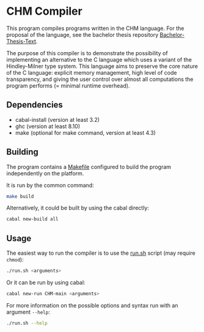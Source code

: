 # CHM Compiler

This program compiles programs written in the CHM language. For the proposal of the language, see the bachelor thesis repository [Bachelor-Thesis-Text](https://github.com/jiriklepl/Bachelor-Thesis-Text).

The purpose of this compiler is to demonstrate the possibility of implementing an alternative to the C language which uses a variant of the Hindley-Milner type system. This language aims to preserve the core nature of the C language: explicit memory management, high level of code transparency, and giving the user control over almost all computations the program performs (= minimal runtime overhead).

## Dependencies

- cabal-install (version at least 3.2)
- ghc (version at least 8.10)
- make (optional for make command, version at least 4.3)

## Building

The program contains a [Makefile](Makefile) configured to build the program independently on the platform.

It is run by the common command:

```sh
make build
```

Alternatively, it could be built by using the cabal directly:

```sh
cabal new-build all
```

## Usage

The easiest way to run the compiler is to use the [run.sh](run.sh) script (may require `chmod`):

```sh
./run.sh <arguments>
```

Or it can be run by using cabal:

```sh
cabal new-run CHM-main <arguments>
```

For more information on the possible options and syntax run with an argument `--help`:

```sh
./run.sh --help
```
